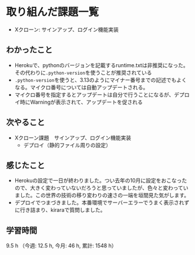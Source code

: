 # 取り組んだ課題一覧
- Xクローン: サインアップ、ログイン機能実装

## わかったこと
- Herokuで、pythonのバージョンを記載するruntime.txtは非推奨になった。その代わりに`.python-version`を使うことが推奨されている
- `.python-version`を使うと、3.13のようにマイナー番号までの記述でもよくなる。マイクロ番号については自動アップデートされる。
- マイクロ番号を指定するとアップデートは自分で行うことになるが、デプロイ時にWarningが表示されて、アップデートを促される    
    
## 次やること
- Xクローン課題　サインアップ、ログイン機能実装
    - デプロイ（静的ファイル周りの設定）    

## 感じたこと
- Herokuの設定で一日が終わりました。つい去年の10月に設定をおこなったので、大きく変わっていないだろうと思っていましたが、色々と変わっていました。この世界の技術の移り変わりの速さの一端を垣間見た気がします。
- デプロイでつまづきました。本番環境でサーバーエラーでうまく表示されずに行き詰まり、kiraraで質問しました。  

## 学習時間
9.5 h （今週: 12.5 h, 今月: 46 h, 累計: 1548 h）